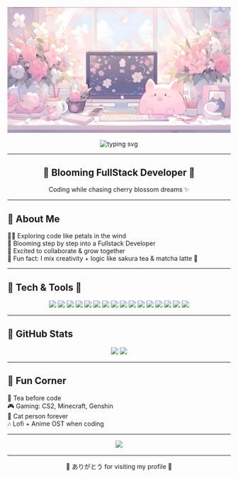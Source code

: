 <!-- 🌸 Banner Sakura -->
<p align="center">
  <img src="assets/Desk.jpg"/>
</p>

<!-- 🌸 Typing Effect -->
<p align="center">
  <img src="https://readme-typing-svg.herokuapp.com/?font=Righteous&size=35&center=true&vCenter=true&width=500&height=70&duration=4000&color=%23FFB7C5&lines=こんにちは！%20👋;I'm+Kirana+🌸" alt="typing svg" />
</p>

---

<h2 align="center">🌸 Blooming FullStack Developer 🌸</h2>
<p align="center">Coding while chasing cherry blossom dreams ✨</p>

---

## 🌸 About Me
👩‍💻 Exploring code like petals in the wind  
🌱 Blooming step by step into a Fullstack Developer  
🤝 Excited to collaborate & grow together  
🌸 Fun fact: I mix creativity + logic like sakura tea & matcha latte 🍵  

---

## 🌸 Tech & Tools 🌸

<p align="center">
  
  <!-- 🌸 Frontend -->
  <img src="https://img.shields.io/badge/HTML5-FFB7C5?style=for-the-badge&logo=html5&logoColor=white" />
  <img src="https://img.shields.io/badge/CSS3-FBAED2?style=for-the-badge&logo=css3&logoColor=white" />
  <img src="https://img.shields.io/badge/Tailwind_CSS-F797C3?style=for-the-badge&logo=tailwindcss&logoColor=white" />
  <img src="https://img.shields.io/badge/Bootstrap-F9A9D4?style=for-the-badge&logo=bootstrap&logoColor=white" />
  <img src="https://img.shields.io/badge/JavaScript-F7A8B8?style=for-the-badge&logo=javascript&logoColor=black" />
  <img src="https://img.shields.io/badge/TypeScript-F48FB1?style=for-the-badge&logo=typescript&logoColor=white" />
  <img src="https://img.shields.io/badge/React-F48FB1?style=for-the-badge&logo=react&logoColor=61DAFB" />
  <img src="https://img.shields.io/badge/Next.js-E75480?style=for-the-badge&logo=nextdotjs&logoColor=white" />

  <!-- 🌸 Backend -->
  <img src="https://img.shields.io/badge/Node.js-FF91AF?style=for-the-badge&logo=node.js&logoColor=white" />
  <img src="https://img.shields.io/badge/Express.js-F48FB1?style=for-the-badge&logo=express&logoColor=white" />
  <img src="https://img.shields.io/badge/Prisma-F9A9D4?style=for-the-badge&logo=prisma&logoColor=white" />

  <!-- 🌸 Database -->
  <img src="https://img.shields.io/badge/PostgreSQL-FFB7C5?style=for-the-badge&logo=postgresql&logoColor=white" />

  <!-- 🌸 Tools -->
  <img src="https://img.shields.io/badge/Git-F48FB1?style=for-the-badge&logo=git&logoColor=white" />
  <img src="https://img.shields.io/badge/GitHub-F797C3?style=for-the-badge&logo=github&logoColor=white" />
  <img src="https://img.shields.io/badge/VSCode-F9A9D4?style=for-the-badge&logo=visualstudiocode&logoColor=white" />
  <img src="https://img.shields.io/badge/Python-F7A8B8?style=for-the-badge&logo=python&logoColor=white" />

</p>


---

## 🌸 GitHub Stats
<p align="center"> 
    <img <img src="https://streak-stats.demolab.com?user=Feayes&theme=rose&border=FFB7C5&stroke=FFB7C5" height="150" />
    <img src="https://github-readme-stats-feayes.vercel.app/api?username=Feayes&show_icons=true&theme=rose_pine&title_color=FFB7C5&icon_color=FFB7C5&text_color=ffffff&bg_color=2E2E2E" height="150" />
</p>



---

## 🌸 Fun Corner
🍵 Tea before code  
🎮 Gaming: CS2, Minecraft, Genshin  
🐾 Cat person forever  
🎶 Lofi + Anime OST when coding  

---

<!-- 🌸 Sakura Divider -->
<p align="center">
  <img src="https://raw.githubusercontent.com/kyechan99/capsule-render/master/demo/sakura.gif" width="600"/>
</p>

---

<p align="center">🌸 ありがとう for visiting my profile 🌸</p>

<p align="center">
  <img src=""/>
</p>
